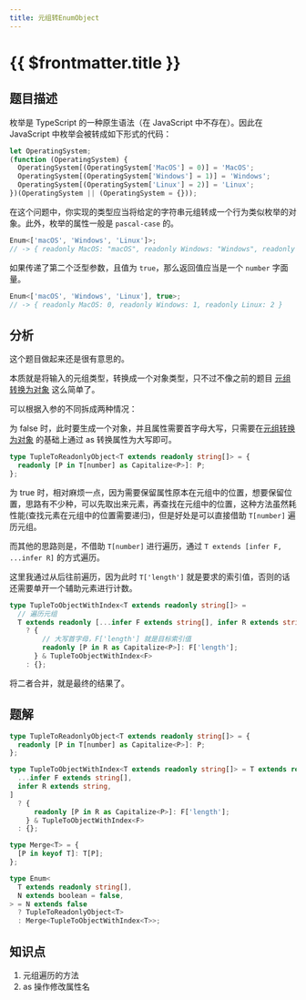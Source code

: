 ```yaml
---
title: 元组转EnumObject
---
```


# {{ $frontmatter.title }}

## 题目描述

枚举是 TypeScript 的一种原生语法（在 JavaScript 中不存在）。因此在 JavaScript 中枚举会被转成如下形式的代码：

```js
let OperatingSystem;
(function (OperatingSystem) {
  OperatingSystem[(OperatingSystem['MacOS'] = 0)] = 'MacOS';
  OperatingSystem[(OperatingSystem['Windows'] = 1)] = 'Windows';
  OperatingSystem[(OperatingSystem['Linux'] = 2)] = 'Linux';
})(OperatingSystem || (OperatingSystem = {}));
```

在这个问题中，你实现的类型应当将给定的字符串元组转成一个行为类似枚举的对象。此外，枚举的属性一般是 `pascal-case` 的。

```ts
Enum<['macOS', 'Windows', 'Linux']>;
// -> { readonly MacOS: "macOS", readonly Windows: "Windows", readonly Linux: "Linux" }
```

如果传递了第二个泛型参数，且值为 `true`，那么返回值应当是一个 `number` 字面量。

```ts
Enum<['macOS', 'Windows', 'Linux'], true>;
// -> { readonly MacOS: 0, readonly Windows: 1, readonly Linux: 2 }
```

## 分析

这个题目做起来还是很有意思的。

本质就是将输入的元组类型，转换成一个对象类型，只不过不像之前的题目 [元组转换为对象](/basic/元组转换为对象.md) 这么简单了。

可以根据入参的不同拆成两种情况：

为 false 时，此时要生成一个对象，并且属性需要首字母大写，只需要在[元组转换为对象](/basic/元组转换为对象.md) 的基础上通过 as 转换属性为大写即可。

```ts
type TupleToReadonlyObject<T extends readonly string[]> = {
  readonly [P in T[number] as Capitalize<P>]: P;
};
```

为 true 时，相对麻烦一点，因为需要保留属性原本在元组中的位置，想要保留位置，思路有不少种，可以先取出来元素，再查找在元组中的位置，这种方法虽然耗性能(查找元素在元组中的位置需要递归)，但是好处是可以直接借助 `T[number]` 遍历元组。

而其他的思路则是，不借助 `T[number]` 进行遍历，通过 `T extends [infer F, ...infer R]` 的方式遍历。

这里我通过从后往前遍历，因为此时 `T['length']` 就是要求的索引值，否则的话还需要单开一个辅助元素进行计数。

```ts
type TupleToObjectWithIndex<T extends readonly string[]> =
  // 遍历元组
  T extends readonly [...infer F extends string[], infer R extends string]
    ? {
        // 大写首字母，F['length'] 就是目标索引值
        readonly [P in R as Capitalize<P>]: F['length'];
      } & TupleToObjectWithIndex<F>
    : {};
```

将二者合并，就是最终的结果了。

## 题解

```ts
type TupleToReadonlyObject<T extends readonly string[]> = {
  readonly [P in T[number] as Capitalize<P>]: P;
};

type TupleToObjectWithIndex<T extends readonly string[]> = T extends readonly [
  ...infer F extends string[],
  infer R extends string,
]
  ? {
      readonly [P in R as Capitalize<P>]: F['length'];
    } & TupleToObjectWithIndex<F>
  : {};

type Merge<T> = {
  [P in keyof T]: T[P];
};

type Enum<
  T extends readonly string[],
  N extends boolean = false,
> = N extends false
  ? TupleToReadonlyObject<T>
  : Merge<TupleToObjectWithIndex<T>>;
```

## 知识点

1. 元组遍历的方法
2. as 操作修改属性名